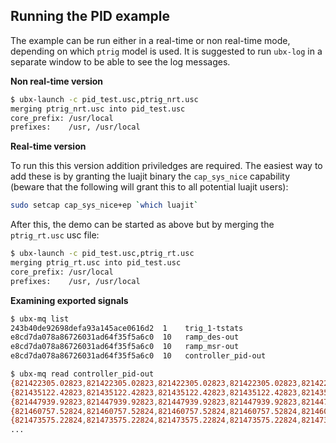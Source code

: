 Running the PID example
-----------------------

The example can be run either in a real-time or non real-time mode,
depending on which `ptrig` model is used. It is suggested to run
`ubx-log` in a separate window to be able to see the log messages.

**Non real-time version**

```sh
$ ubx-launch -c pid_test.usc,ptrig_nrt.usc
merging ptrig_nrt.usc into pid_test.usc
core_prefix: /usr/local
prefixes:    /usr, /usr/local
```

**Real-time version**

To run this this version addition priviledges are required. The
easiest way to add these is by granting the luajit binary the
`cap_sys_nice` capability (beware that the following will grant this
to all potential luajit users):

```sh
sudo setcap cap_sys_nice+ep `which luajit`
```

After this, the demo can be started as above but by merging the
`ptrig_rt.usc` usc file:

```sh
$ ubx-launch -c pid_test.usc,ptrig_rt.usc
merging ptrig_rt.usc into pid_test.usc
core_prefix: /usr/local
prefixes:    /usr, /usr/local
```

**Examining exported signals**

```sh
$ ubx-mq list
243b40de92698defa93a145ace0616d2  1    trig_1-tstats
e8cd7da078a86726031ad64f35f5a6c0  10   ramp_des-out
e8cd7da078a86726031ad64f35f5a6c0  10   ramp_msr-out
e8cd7da078a86726031ad64f35f5a6c0  10   controller_pid-out
```

```sh
$ ubx-mq read controller_pid-out
{821422305.02823,821422305.02823,821422305.02823,821422305.02823,821422305.02823,821422305.02823,821422305.02823,821422305.02823,821422305.02823,821422305.02823}
{821435122.42823,821435122.42823,821435122.42823,821435122.42823,821435122.42823,821435122.42823,821435122.42823,821435122.42823,821435122.42823,821435122.42823}
{821447939.92823,821447939.92823,821447939.92823,821447939.92823,821447939.92823,821447939.92823,821447939.92823,821447939.92823,821447939.92823,821447939.92823}
{821460757.52824,821460757.52824,821460757.52824,821460757.52824,821460757.52824,821460757.52824,821460757.52824,821460757.52824,821460757.52824,821460757.52824}
{821473575.22824,821473575.22824,821473575.22824,821473575.22824,821473575.22824,821473575.22824,821473575.22824,821473575.22824,821473575.22824,821473575.22824}
...
```
